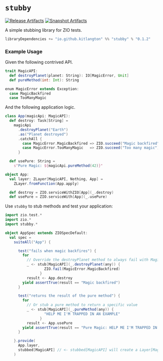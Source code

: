 # `stubby`

[![Release Artifacts][Badge-SonatypeReleases]][Link-SonatypeReleases]
[![Snapshot Artifacts][Badge-SonatypeSnapshots]][Link-SonatypeSnapshots]

[Badge-SonatypeReleases]: https://img.shields.io/nexus/r/https/oss.sonatype.org/io.github.kitlangton/stubby_3.svg "Sonatype Releases"
[Badge-SonatypeSnapshots]: https://img.shields.io/nexus/s/https/oss.sonatype.org/io.github.kitlangton/stubby_3.svg "Sonatype Snapshots"
[Link-SonatypeSnapshots]: https://oss.sonatype.org/content/repositories/snapshots/io/github/kitlangton/stubby_3/ "Sonatype Snapshots"
[Link-SonatypeReleases]: https://oss.sonatype.org/content/repositories/releases/io/github/kitlangton/stubby_3/ "Sonatype Releases"

A simple stubbing library for ZIO tests.

```scala
libraryDependencies += "io.github.kitlangton" %% "stubby" % "0.1.2"
```

### Example Usage

Given the following contrived API.

```scala
trait MagicAPI:
  def destroyPlanet(planet: String): IO[MagicError, Unit]
  def pureMethod(int: Int): String

enum MagicError extends Exception:
  case MagicBackfired
  case TooManyMagic
```

And the following application logic.

```scala
class App(magicApi: MagicAPI):
  def destroy: Task[String] =
    magicApi
      .destroyPlanet("Earth")
      .as("Planet destroyed")
      .catchAll {
        case MagicError.MagicBackfired => ZIO.succeed("Magic backfired")
        case MagicError.TooManyMagic   => ZIO.succeed("Too many magic")
      }

  def usePure: String =
    s"Pure Magic: ${magicApi.pureMethod(42)}"

object App:
  val layer: ZLayer[MagicAPI, Nothing, App] =
    ZLayer.fromFunction(App.apply)

  def destroy = ZIO.serviceWithZIO[App](_.destroy)
  def usePure = ZIO.serviceWith[App](_.usePure)
```

Use `stubby` to stub methods and test your application:

```scala
import zio.test.*
import zio.*
import stubby.*

object AppSpec extends ZIOSpecDefault:
  val spec =
    suiteAll("App") {

      test("fails when magic backfires") {
        for
          // Override the destroyPlanet method to always fail with MagicBackfired
          _ <- stub[MagicAPI](_.destroyPlanet(any)) {
                  ZIO.fail(MagicError.MagicBackfired)
                }
          result <- App.destroy
        yield assertTrue(result == "Magic backfired")
      }

      test("returns the result of the pure method") {
        for
          // Or stub a pure method to return a specific value
          _ <- stub[MagicAPI](_.pureMethod(any)) {
                  "HELP ME I'M TRAPPED IN AN EXAMPLE"
                }
          result <- App.usePure
        yield assertTrue(result == "Pure Magic: HELP ME I'M TRAPPED IN AN EXAMPLE")
      }

    }.provide(
      App.layer,
      stubbed[MagicAPI] // <- stubbed[MagicAPI] will create a Layer[MagicAPI]
    )
```
